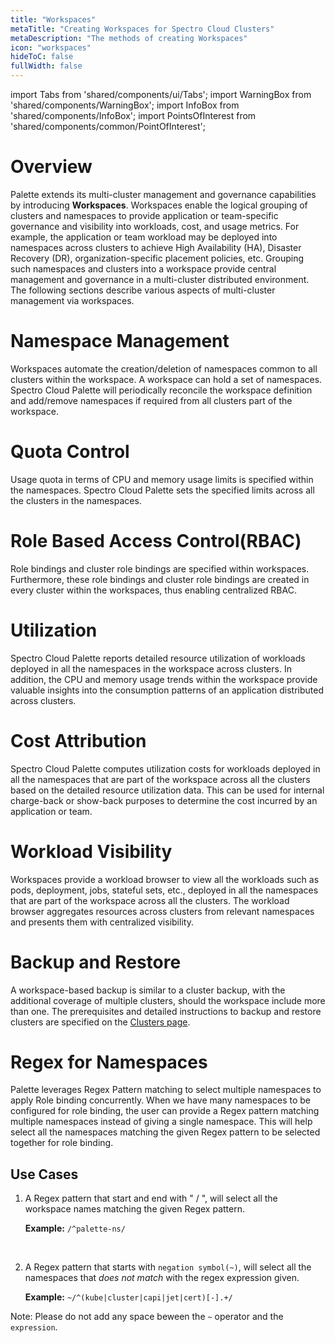 ```yaml
---
title: "Workspaces"
metaTitle: "Creating Workspaces for Spectro Cloud Clusters"
metaDescription: "The methods of creating Workspaces"
icon: "workspaces"
hideToC: false
fullWidth: false
---
```


import Tabs from 'shared/components/ui/Tabs';
import WarningBox from 'shared/components/WarningBox';
import InfoBox from 'shared/components/InfoBox';
import PointsOfInterest from 'shared/components/common/PointOfInterest';

# Overview

Palette extends its multi-cluster management and governance capabilities by introducing **Workspaces**. Workspaces enable the logical grouping of clusters and namespaces to provide application or team-specific governance and visibility into workloads, cost, and usage metrics. For example, the application or team workload may be deployed into namespaces across clusters to achieve High Availability (HA), Disaster Recovery (DR), organization-specific placement policies, etc. Grouping such namespaces and clusters into a workspace provide central management and governance in a multi-cluster distributed environment. The following sections describe various aspects of multi-cluster management via workspaces.

# Namespace Management

Workspaces automate the creation/deletion of namespaces common to all clusters within the workspace. A workspace can hold a set of namespaces. Spectro Cloud Palette will periodically reconcile the workspace definition and add/remove namespaces if required from all clusters part of the workspace.

# Quota Control

Usage quota in terms of CPU and memory usage limits is specified within the namespaces. Spectro Cloud Palette sets the specified limits across all the clusters in the namespaces.

# Role Based Access Control(RBAC)

Role bindings and cluster role bindings are specified within workspaces. Furthermore, these role bindings and cluster role bindings are created in every cluster within the workspaces, thus enabling centralized RBAC.

# Utilization

Spectro Cloud Palette reports detailed resource utilization of workloads deployed in all the namespaces in the workspace across clusters. In addition, the CPU and memory usage trends within the workspace provide valuable insights into the consumption patterns of an application distributed across clusters.

# Cost Attribution

Spectro Cloud Palette computes utilization costs for workloads deployed in all the namespaces that are part of the workspace across all the clusters based on the detailed resource utilization data. This can be used for internal charge-back or show-back purposes to determine the cost incurred by an application or team.

# Workload Visibility

Workspaces provide a workload browser to view all the workloads such as pods, deployment, jobs, stateful sets, etc., deployed in all the namespaces that are part of the workspace across all the clusters. The workload browser aggregates resources across clusters from relevant namespaces and presents them with centralized visibility.

# Backup and Restore

A workspace-based backup is similar to a cluster backup, with the additional coverage of multiple clusters, should the workspace include more than one. The prerequisites and detailed instructions to backup and restore clusters are specified on the [Clusters page](/clusters/#manage_clusters).


# Regex for Namespaces

Palette leverages Regex Pattern matching to select multiple namespaces to apply Role binding concurrently. When we have many namespaces to be configured for role binding, the user can provide a Regex pattern matching multiple namespaces instead of giving a single namespace. This will help select all the namespaces matching the given Regex pattern to be selected together for role binding. 

## Use Cases

1. A Regex pattern that start and end with " / ", will select all the workspace names matching the given Regex pattern.

   **Example:** `/^palette-ns/`
<br />

2. A Regex pattern that starts with `negation symbol(~)`, will select all the namespaces that *does not match* with the regex expression given.

   **Example:** `~/^(kube|cluster|capi|jet|cert)[-].+/`

Note: Please do not add any space beween the `~` operator and the `expression`.
 
<br />
<br />
